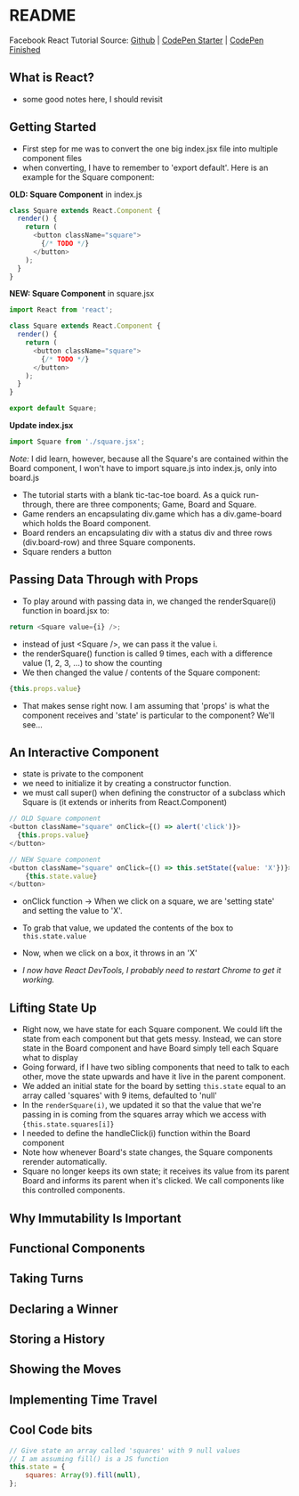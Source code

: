 # README

Facebook React Tutorial 
Source: [Github](https://facebook.github.io/react/tutorial/tutorial.html) | 
[CodePen Starter](https://codepen.io/ericnakagawa/pen/vXpjwZ?editors=0010) | 
[CodePen Finished](https://s.codepen.io/ericnakagawa/debug/ALxakj)

## What is React?

- some good notes here, I should revisit

## Getting Started

- First step for me was to convert the one big index.jsx file into multiple component
files
- when converting, I have to remember to 'export default'.  Here is an example for
the Square component:

**OLD: Square Component** in index.js
```javascript
class Square extends React.Component {
  render() {
    return (
      <button className="square">
        {/* TODO */}
      </button>
    );
  }
}
```

**NEW: Square Component** in square.jsx
```javascript
import React from 'react';

class Square extends React.Component {
  render() {
    return (
      <button className="square">
        {/* TODO */}
      </button>
    );
  }
}

export default Square;
```
**Update index.jsx**
```javascript
import Square from './square.jsx';
```
*Note:* I did learn, however, because all the Square's are contained within the Board
component, I won't have to import square.js into index.js, only into board.js

- The tutorial starts with a blank tic-tac-toe board.  As a quick run-through, 
there are three components; Game, Board and Square.
- Game renders an encapsulating div.game which has a div.game-board which holds
the Board component.
- Board renders an encapsulating div with a status div and three rows (div.board-row) and
three Square components.
- Square renders a button

## Passing Data Through with Props

- To play around with passing data in, we changed the renderSquare(i) function in board.jsx
to: 
```javascript
return <Square value={i} />;
```
  - instead of just &lt;Square /&gt;, we can pass it the value i.
  - the renderSquare() function is called 9 times, each with a difference value (1, 2, 3, ...)
  to show the counting
- We then changed the value / contents of the Square component:
```javascript
{this.props.value}
```
- That makes sense right now.  I am assuming that 'props' is what the component receives and 
'state' is particular to the component?  We'll see...

## An Interactive Component

- state is private to the component
- we need to initialize it by creating a constructor function.
- we must call super() when defining the constructor of a subclass which Square is (it extends 
or inherits from React.Component)
```javascript
// OLD Square component
<button className="square" onClick={() => alert('click')}>
  {this.props.value}
</button>

// NEW Square component
<button className="square" onClick={() => this.setState({value: 'X'})}>
    {this.state.value}
</button>
```
- onClick function -> When we click on a square, we are 'setting state' and setting 
the value to 'X'.
- To grab that value, we updated the contents of the box to `this.state.value`
- Now, when we click on a box, it throws in an 'X'

- *I now have React DevTools, I probably need to restart Chrome to get it working.*


## Lifting State Up

- Right now, we have state for each Square component.  We could lift the state from each
component but that gets messy.  Instead, we can store state in the Board component and
have Board simply tell each Square what to display
- Going forward, if I have two sibling components that need to talk to each other, move 
the state upwards and have it live in the parent component.
- We added an initial state for the board by setting `this.state` equal to an array called
'squares' with 9 items, defaulted to 'null'
- In the `renderSquare(i)`, we updated it so that the value that we're passing in is coming
from the squares array which we access with `{this.state.squares[i]}`
- I needed to define the handleClick(i) function within the Board component
- Note how whenever Board's state changes, the Square components rerender automatically.
- Square no longer keeps its own state; it receives its value from its parent Board and 
informs its parent when it's clicked. We call components like this controlled components.


## Why Immutability Is Important

## Functional Components

## Taking Turns

## Declaring a Winner

## Storing a History

## Showing the Moves

## Implementing Time Travel


























## Cool Code bits
```javascript
// Give state an array called 'squares' with 9 null values
// I am assuming fill() is a JS function
this.state = {
	squares: Array(9).fill(null),
};
```
